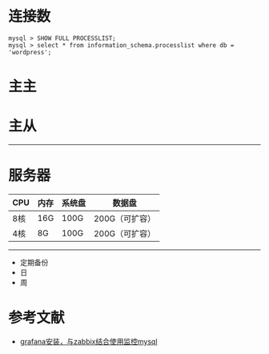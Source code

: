 

# 连接数
```
mysql > SHOW FULL PROCESSLIST; 
mysql > select * from information_schema.processlist where db = 'wordpress';
```

# 主主

# 主从

---

# 服务器
| CPU | 内存 | 系统盘 | 数据盘 |
| --- | --- | --- | --- |
| 8核 | 16G | 100G | 200G（可扩容）| 
| 4核 | 8G | 100G | 200G（可扩容）|

---




- 定期备份
 - 日
 - 周

# 参考文献
- [grafana安装，与zabbix结合使用监控mysql](http://makaidong.com/stubborn_cow/1/859252_9586723.html)
